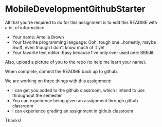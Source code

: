 # MobileDevelopmentGithubStarter

All that you're required to do for this assignment is to edit this README with a bit of information:

* Your name: Amelia Brown
* Your favorite programming language: Ooh, tough one...honestly, maybe Swift, even though I don't know much of it yet
* Your favorite text editor: Easy because I've only ever used one: BBEdit.

Also, upload a picture of you to the repo (to help me learn your name).

When complete, commit the README back up to github.

We are working on three things with this assignment:
  * I can get you added to the github classroom, which I intend to use throughout the semester
  * You can experience being given an assignment through github classroom
  * I can experience grading an assignment in github classroom
  
Thanks!
